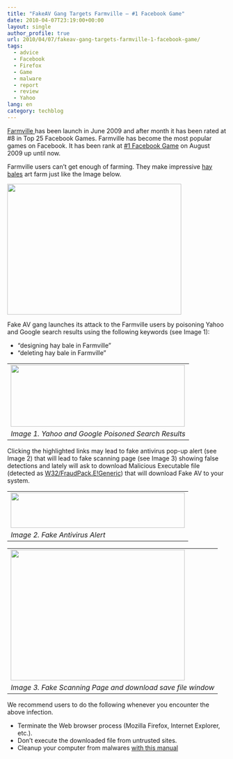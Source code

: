 ```yaml
---
title: "FakeAV Gang Targets Farmville – #1 Facebook Game"
date: 2010-04-07T23:19:00+00:00
layout: single
author_profile: true
url: 2010/04/07/fakeav-gang-targets-farmville-1-facebook-game/
tags:
  - advice
  - Facebook
  - Firefox
  - Game
  - malware
  - report
  - review
  - Yahoo
lang: en
category: techblog
---
```

<div>
  <a href="http://en.wikipedia.org/wiki/FarmVille" target="_blank">Farmville </a>has been launch in June 2009 and after month it has been rated at #8 in Top 25 Facebook Games. Farmville has become the most popular games on Facebook. It has been rank at <a href="http://www.insidesocialgames.com/2010/04/01/top-25-facebook-games-for-march-2010/" target="_blank">#1 Facebook Game</a> on August 2009 up until now.
</div>

Farmville users can’t get enough of farming. They make impressive <a href="http://farmville.wikia.com/wiki/Hay_Bale" target="_blank">hay bales</a> art farm just like the Image below.

<div>
  <a href="http://1.bp.blogspot.com/_vaUVXcmC3OI/S70KbpSo_dI/AAAAAAAAB0w/PAx-yc0uEJc/s1600-h/Haybale-art.jpg" imageanchor="1"><img border="0" height="300" src="http://1.bp.blogspot.com/_vaUVXcmC3OI/S70KbpSo_dI/AAAAAAAAB0w/PAx-yc0uEJc/s400/Haybale-art.jpg" width="400" /></a>
</div>

Fake AV gang launches its attack to the Farmville users by poisoning Yahoo and Google search results using the following keywords (see Image 1):

  * “designing hay bale in Farmville”
  * “deleting hay bale in Farmville”

<table align="center" cellpadding="0" cellspacing="0">
  <tr>
    <td>
      <a href="http://3.bp.blogspot.com/_vaUVXcmC3OI/S70Ke_nt3CI/AAAAAAAAB00/0HAzt_93mAw/s1600-h/YahooandGoogleResults.jpg" imageanchor="1"><img border="0" height="142" src="http://3.bp.blogspot.com/_vaUVXcmC3OI/S70Ke_nt3CI/AAAAAAAAB00/0HAzt_93mAw/s400/YahooandGoogleResults.jpg" width="400" /></a>
    </td>
  </tr>
  
  <tr>
    <td>
      <i>Image 1. Yahoo and Google Poisoned Search Results</i>
    </td>
  </tr>
</table>

Clicking the highlighted links may lead to fake antivirus pop-up alert (see Image 2) that will lead to fake scanning page (see Image 3) showing false detections and lately will ask to download Malicious Executable file (detected as <a href="http://www.virustotal.com/analisis/0b73dac5f19689660d8671111a478e1eedfa3ed1ac9aa5494effbf14a99cc1a8-1270549447" target="_blank">W32/FraudPack.E!Generic</a>) that will download Fake AV to your system.

<table align="center" cellpadding="0" cellspacing="0">
  <tr>
    <td>
      <a href="http://4.bp.blogspot.com/_vaUVXcmC3OI/S70KWg7DfSI/AAAAAAAAB0o/W_J9auU9nGA/s1600-h/fakealert.jpg" imageanchor="1"><img border="0" height="81" src="http://4.bp.blogspot.com/_vaUVXcmC3OI/S70KWg7DfSI/AAAAAAAAB0o/W_J9auU9nGA/s400/fakealert.jpg" width="400" /></a>
    </td>
  </tr>
  
  <tr>
    <td>
      <i>Image 2. Fake Antivirus Alert</i>
    </td>
  </tr>
</table>



<table align="center" cellpadding="0" cellspacing="0">
  <tr>
    <td>
      <a href="http://2.bp.blogspot.com/_vaUVXcmC3OI/S70KY5IbhrI/AAAAAAAAB0s/Mc3LBJU3xq8/s1600-h/fakescanning.jpg" imageanchor="1"><img border="0" height="300" src="http://2.bp.blogspot.com/_vaUVXcmC3OI/S70KY5IbhrI/AAAAAAAAB0s/Mc3LBJU3xq8/s400/fakescanning.jpg" width="400" /></a>
    </td>
  </tr>
  
  <tr>
    <td>
      <i>Image 3. Fake Scanning Page and download save file window</i>
    </td>
  </tr>
</table>

We recommend users to do the following whenever you encounter the above infection.

  * Terminate the Web browser process (Mozilla Firefox, Internet Explorer, etc.).
  * Don’t execute the downloaded file from untrusted sites.
  * Cleanup your computer from malwares [with this manual](/knowledge-base/malware-removal/)